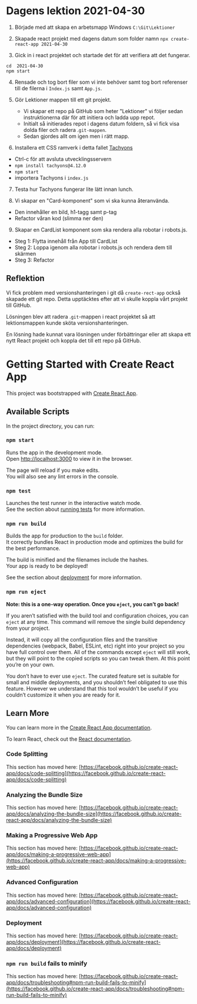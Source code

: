 # Dagens lektion 2021-04-30


1. Började med att skapa en arbetsmapp Windows `C:\Git\Lektioner` 

2. Skapade react projekt med dagens datum som folder namn `npx create-react-app 2021-04-30`

3. Gick in i react projektet och startade det för att verifiera att det fungerar.

```Shell
cd  2021-04-30
npm start
```

4.  Rensade och tog bort filer som vi inte behöver samt tog bort referenser till de filerna i `Index.js` samt `App.js`.

5. Gör Lektioner mappen till ett git projekt.

   - Vi skapar ett repo på GitHub som heter "Lektioner" vi följer sedan instruktionerna där för att initiera och ladda upp repot.
   - Initialt så initierades repot i dagens datum foldern, så vi fick visa dolda filer och radera .`git-mappen`.
   - Sedan gjordes allt om igen men i rätt mapp.

6. Installera ett CSS ramverk i detta fallet [Tachyons](https://tachyons.io/)

- Ctrl-c för att avsluta utvecklingsservern
- `npm install tachyons@4.12.0`
- `npm start`
- importera Tachyons i `index.js`   

7. Testa hur Tachyons fungerar lite lätt innan lunch.

8. Vi skapar en "Card-komponent" som vi ska kunna återanvända.

- Den innehåller en bild, h1-tagg samt p-tag
- Refactor våran kod (slimma ner den)

9. Skapar en CardList komponent som ska rendera alla robotar i robots.js.

- Steg 1: Flytta innehåll från App till CardList
- Steg 2: Loppa igenom alla robotar i robots.js och rendera dem till skärmen
- Steg 3: Refactor







## Reflektion

Vi fick problem med versionshanteringen i git då `create-rect-app` också skapade ett git repo. Detta upptäcktes efter att vi skulle koppla vårt projekt till GitHub.

Lösningen blev att radera .`git`-mappen i react projektet så att lektionsmappen kunde sköta versionshanteringen.

En lösning hade kunnat vara lösningen under förbättringar eller att skapa ett nytt React projekt och koppla det till ett repo på GitHub.




















# Getting Started with Create React App

This project was bootstrapped with [Create React App](https://github.com/facebook/create-react-app).

## Available Scripts

In the project directory, you can run:

### `npm start`

Runs the app in the development mode.\
Open [http://localhost:3000](http://localhost:3000) to view it in the browser.

The page will reload if you make edits.\
You will also see any lint errors in the console.

### `npm test`

Launches the test runner in the interactive watch mode.\
See the section about [running tests](https://facebook.github.io/create-react-app/docs/running-tests) for more information.

### `npm run build`

Builds the app for production to the `build` folder.\
It correctly bundles React in production mode and optimizes the build for the best performance.

The build is minified and the filenames include the hashes.\
Your app is ready to be deployed!

See the section about [deployment](https://facebook.github.io/create-react-app/docs/deployment) for more information.

### `npm run eject`

**Note: this is a one-way operation. Once you `eject`, you can’t go back!**

If you aren’t satisfied with the build tool and configuration choices, you can `eject` at any time. This command will remove the single build dependency from your project.

Instead, it will copy all the configuration files and the transitive dependencies (webpack, Babel, ESLint, etc) right into your project so you have full control over them. All of the commands except `eject` will still work, but they will point to the copied scripts so you can tweak them. At this point you’re on your own.

You don’t have to ever use `eject`. The curated feature set is suitable for small and middle deployments, and you shouldn’t feel obligated to use this feature. However we understand that this tool wouldn’t be useful if you couldn’t customize it when you are ready for it.

## Learn More

You can learn more in the [Create React App documentation](https://facebook.github.io/create-react-app/docs/getting-started).

To learn React, check out the [React documentation](https://reactjs.org/).

### Code Splitting

This section has moved here: [https://facebook.github.io/create-react-app/docs/code-splitting](https://facebook.github.io/create-react-app/docs/code-splitting)

### Analyzing the Bundle Size

This section has moved here: [https://facebook.github.io/create-react-app/docs/analyzing-the-bundle-size](https://facebook.github.io/create-react-app/docs/analyzing-the-bundle-size)

### Making a Progressive Web App

This section has moved here: [https://facebook.github.io/create-react-app/docs/making-a-progressive-web-app](https://facebook.github.io/create-react-app/docs/making-a-progressive-web-app)

### Advanced Configuration

This section has moved here: [https://facebook.github.io/create-react-app/docs/advanced-configuration](https://facebook.github.io/create-react-app/docs/advanced-configuration)

### Deployment

This section has moved here: [https://facebook.github.io/create-react-app/docs/deployment](https://facebook.github.io/create-react-app/docs/deployment)

### `npm run build` fails to minify

This section has moved here: [https://facebook.github.io/create-react-app/docs/troubleshooting#npm-run-build-fails-to-minify](https://facebook.github.io/create-react-app/docs/troubleshooting#npm-run-build-fails-to-minify)

